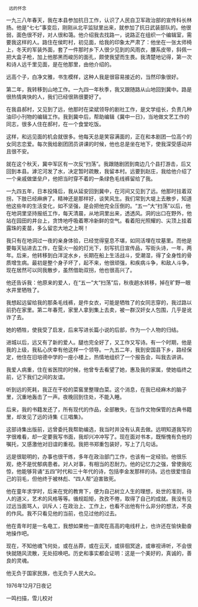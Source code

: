      远的怀念 

  一九三八年春天，我在本县参加抗日工作，认识了人民自卫军政治部的宣传科长林扬。他是“七七”事变后，刚刚从北平监狱里出来，就参加了抗日武装部队的。他很弱，面色很不好，对人很和蔼。他介绍我去找路一，说路正在组织一个编辑室，需要我这样的人。路住在侯町村，初见面，给我的印象太严肃了：他坐在一张太师椅上，冬天的军装外面，套了一件那时乡下人很少见到的风雨衣，腰系皮带，斜佩一把大盒子枪，加上他那黑而峻厉的面孔，颇使我望而生畏。我清楚地记得，第一次和诗人远千里见面，是在他那里，由他介绍的。 

  远高个子，白净文雅，书生模样，这种人我是很容易接近的，当然印象很好。 

  第二年，我转移到山地工作。一九四一年秋季，我又跟随路从山地回到冀中。路是很热情爽快的人，我们已经很熟很要好了。 

  在我县郝村，又见到了远，他那时在梁斌领导的剧社工作，是文学组长，负责几种油印小刊物的编辑工作。我到冀中后，帮助编辑《冀中一日》，当地做文艺工作的同志，很多人住在郝村，在一个食堂吃饭。 

  这样，和远见面的机会就很多。他每天总是笑容满面的，正在和本剧团一位高个的女同志恋爱。每次我给剧团团员讲课的时候，他也总是坐在地下，使我深受感动并且很不安。 

  就在这个秋天，冀中军区有一次反“扫荡”。我跟随剧团到南边几个县打游击，后又回到本县。滹沱河发了水，决定暂时疏散，我留本村。远要到赵庄，我给他介绍了一个亲戚做堡垒户，他把当时穿不着的一条绿色毛线裤留给了我。 

  一九四五年，日本投降后，我从延安回到冀中，在河间又见到了远。他那时拄着双拐，下肢已经麻痹了。精神还是那样好，谈笑风生。我们常到大堤上去散步，知道他这些年的生活变化，如不坚强，是会把他完全压倒的。“五一”大“扫荡”以后，他在地洞里坚持报纸工作，每天清晨，从地洞里出来，透透风。洞的出口在野外，他站在园田的井台上，贪馋地呼吸着寒冷新鲜的空气。看着阳光照耀的、尖顶上挂着露珠的麦苗，多么留恋大地之上啊！ 

  我只有在地洞过一夜的亲身体验，已经觉得窒息不堪，如同活埋在坟墓里。而他是要每天钻进去工作，在萤火一般的灯光下，刻写抗日宣传品，写街头诗，一年，两年。后来，他转移到白洋淀水乡，长期在船上生活战斗，受潮湿，得了全身性的骨质增生病。最初是整个身子坏了，起不来，他很顽强，和疾病斗争，和敌人斗争，现在居然可以同我散步，虽然借助双拐，他也很高兴了。 

  他还告诉我：他原来的爱人，在“五一”大“扫荡”后，秋夜趟水转移，掉在旷野一眼水井里牺牲了。 

  我想起远留给我的那条毛线裤，是件女衣，可能是牺牲了的女同志穿的，我过路以前扔在家里。第二年春荒，家里人拿到集上去卖，被一群汉奸女人包围，几乎是讹诈了去。 

  她的牺牲，使我受了启发，后来写进长篇小说的后部，作为一个人物的归结。 

  进城以后，远又有了新的爱人。腿也完全好了，又工作又写诗。有一个时期，他是我的上级，我私心庆幸有他这样一个领导。一九五二年，我到安国县下乡，路经保定，他住在旧培德中学的一座小楼上，热情地组织了一个报告会，叫我去讲讲。 

  我爱人病重，住在省医院的时候，他曾专去看望了她，惠及我的家属，使她临终之前，记下我们之间的友谊。 

  听到远的死耗，我正在干校的菜窖里整理白菜。这个消息，在我已经麻木的脑子里，沉重地轰击了一声。夜晚回到住处，不能入睡。 

  后来，我的书籍发还了，所有现代的作品，全部散失，在当作文物保管的古典书籍里，却发见了远的诗集《三唱集》。 

  这部诗集出版前，远曾委托我帮助编选，我当时并没有认真去做。远明知道我写的字很难看，却一定要我写书面，我却兴冲冲写了。现在面对书本，既惭愧有负他的嘱托，又感激他对旧谊的重视。我把书郑重包装好，写上了几句话。 

  远是很聪明的，办事也很干练，多年在政治部门工作，也该有一定经验。他很乐观，绝不是忧郁病患者。对人对事，有相当的忍耐力。他的记忆力之强，曾使我吃惊，他能够背诵“五四”时代和三十年代的诗，包括李金发那样的诗。远也很爱惜自己的羽毛，但他终于被林彪、“四人帮”迫害致死。 

  他在童年求学时，后来在党的教育下，便为自己树立人生的理想，处世的准则，待人的道义，艺术的风格等等。循规蹈矩，孜孜不倦，取得了自己的成就。我没有见过远当面骂人，训斥人；在政治上、工作上，也看不出他有什么非分的想法，不良的作风。我不只看见他的当前，也见过他的过去。 

  他在青年时是一名电工，我想如果他一直爬在高高的电线杆上，也许还在愉快勤奋地操作吧。 

  现在，不知他魂飞何处，或在丛莽，或在云天，或徘徊冥途，或审视谛听，不会很快就随风流散，无处招唤吧。历史和事实都会证明：这是一个美好的，真诚的，善良的灵魂。 

  他无负于国家民族，也无负于人民大众。 

  1976年12月7日夜记 

  一鸣扫描，雪儿校对 

